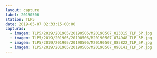 ```yaml
---
layout: capture
label: 20190506
station: TLP5
date: 2019-05-07 02:33:15+00:00
capturas:
  - imagem: TLP5/2019/201905/20190506/M20190507_023315_TLP_5P.jpg
  - imagem: TLP5/2019/201905/20190506/M20190507_074948_TLP_5P.jpg
  - imagem: TLP5/2019/201905/20190506/M20190507_085822_TLP_5P.jpg
  - imagem: TLP5/2019/201905/20190506/M20190507_090141_TLP_5P.jpg
---
```

